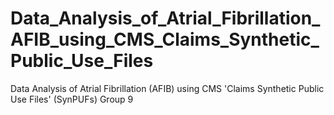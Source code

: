 # Data_Analysis_of_Atrial_Fibrillation_AFIB_using_CMS_Claims_Synthetic_Public_Use_Files
Data Analysis of Atrial Fibrillation (AFIB) using CMS 'Claims Synthetic Public Use Files' (SynPUFs)
Group 9
